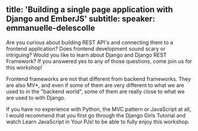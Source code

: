 title: 'Building a single page application with Django and EmberJS'
subtitle:
speaker: emmanuelle-delescolle
---
Are you curious about building REST API's and connecting them to a frontend application?
Does frontend development sound scary or intriguing?
Would you like to learn about Django and Django REST Framework?
If you answered yes to any of those questions, come join us for this workshop!

Frontend frameworks are not that different from  backend frameworks. They are also MV*, and even if some of them are very different to what we are used to in the "backend world", some of them are really close to what we are used to with Django.

If you have no experience with Python, the MVC pattern or JavaScript at all, I would recommend that you first go through the Django Girls Tutorial  and watch Learn JavaScript in Your PJs!  to be able to fully enjoy this workshop. 